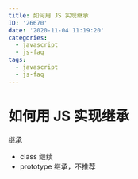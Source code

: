 ```yaml
---
title: 如何用 JS 实现继承
ID: '26670'
date: '2020-11-04 11:19:20'
categories:
  - javascript
  - js-faq
tags:
  - javascript
  - js-faq
---
```


# 如何用 JS 实现继承

继承

- class 继续
- prototype 继承，不推荐
 
 
 
 
 
 
 
 
 
 
 
 
 
 
 
 
 
 
 
 
 
 
 
